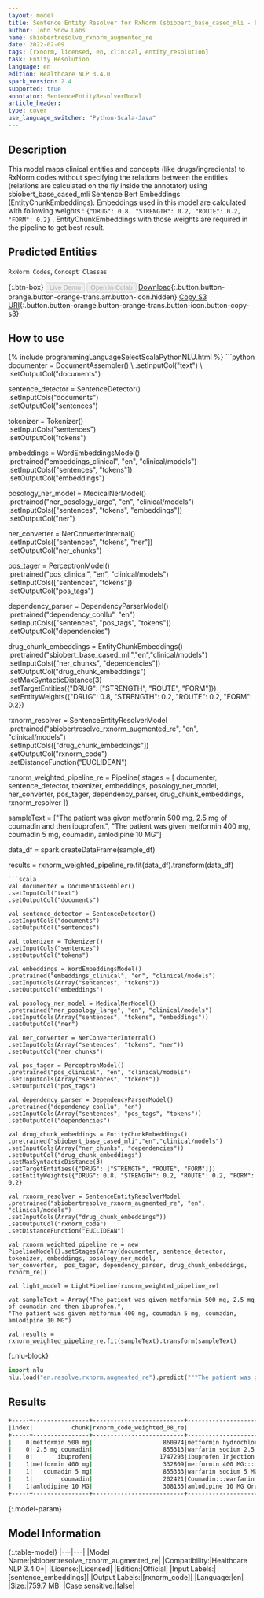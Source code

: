 ```yaml
---
layout: model
title: Sentence Entity Resolver for RxNorm (sbiobert_base_cased_mli - EntityChunkEmbeddings)
author: John Snow Labs
name: sbiobertresolve_rxnorm_augmented_re
date: 2022-02-09
tags: [rxnorm, licensed, en, clinical, entity_resolution]
task: Entity Resolution
language: en
edition: Healthcare NLP 3.4.0
spark_version: 2.4
supported: true
annotator: SentenceEntityResolverModel
article_header:
type: cover
use_language_switcher: "Python-Scala-Java"
---
```


## Description

This model maps clinical entities and concepts (like drugs/ingredients) to RxNorm codes without specifying the relations between the entities (relations are calculated on the fly inside the annotator) using sbiobert_base_cased_mli Sentence Bert Embeddings (EntityChunkEmbeddings). Embeddings used in this model are calculated with following weights : `{"DRUG": 0.8, "STRENGTH": 0.2, "ROUTE": 0.2, "FORM": 0.2}` . EntityChunkEmbeddings with those weights are required in the pipeline to get best result.

## Predicted Entities

`RxNorm Codes`, `Concept Classes`

{:.btn-box}
<button class="button button-orange" disabled>Live Demo</button>
<button class="button button-orange" disabled>Open in Colab</button>
[Download](https://s3.amazonaws.com/auxdata.johnsnowlabs.com/clinical/models/sbiobertresolve_rxnorm_augmented_re_en_3.4.0_2.4_1644395696788.zip){:.button.button-orange.button-orange-trans.arr.button-icon.hidden}
[Copy S3 URI](s3://auxdata.johnsnowlabs.com/clinical/models/sbiobertresolve_rxnorm_augmented_re_en_3.4.0_2.4_1644395696788.zip){:.button.button-orange.button-orange-trans.button-icon.button-copy-s3}

## How to use



<div class="tabs-box" markdown="1">
{% include programmingLanguageSelectScalaPythonNLU.html %}
```python
documenter = DocumentAssembler() \
.setInputCol("text") \
.setOutputCol("documents")

sentence_detector = SentenceDetector() \
.setInputCols("documents") \
.setOutputCol("sentences")

tokenizer = Tokenizer() \
.setInputCols("sentences") \
.setOutputCol("tokens")

embeddings = WordEmbeddingsModel() \
.pretrained("embeddings_clinical", "en", "clinical/models")\
.setInputCols(["sentences", "tokens"])\
.setOutputCol("embeddings")

posology_ner_model = MedicalNerModel()\
.pretrained("ner_posology_large", "en", "clinical/models")\
.setInputCols(["sentences", "tokens", "embeddings"])\
.setOutputCol("ner")

ner_converter = NerConverterInternal()\
.setInputCols(["sentences", "tokens", "ner"])\
.setOutputCol("ner_chunks")

pos_tager = PerceptronModel()\
.pretrained("pos_clinical", "en", "clinical/models")\
.setInputCols(["sentences", "tokens"])\
.setOutputCol("pos_tags")

dependency_parser = DependencyParserModel()\
.pretrained("dependency_conllu", "en")\
.setInputCols(["sentences", "pos_tags", "tokens"])\
.setOutputCol("dependencies")

drug_chunk_embeddings = EntityChunkEmbeddings()\
.pretrained("sbiobert_base_cased_mli","en","clinical/models")\
.setInputCols(["ner_chunks", "dependencies"])\
.setOutputCol("drug_chunk_embeddings")\
.setMaxSyntacticDistance(3)\
.setTargetEntities({"DRUG": ["STRENGTH", "ROUTE", "FORM"]})\
.setEntityWeights({"DRUG": 0.8, "STRENGTH": 0.2, "ROUTE": 0.2, "FORM": 0.2})

rxnorm_resolver = SentenceEntityResolverModel\
.pretrained("sbiobertresolve_rxnorm_augmented_re", "en", "clinical/models")\
.setInputCols(["drug_chunk_embeddings"])\
.setOutputCol("rxnorm_code")\
.setDistanceFunction("EUCLIDEAN")

rxnorm_weighted_pipeline_re = Pipeline(
stages = [
documenter,
sentence_detector,
tokenizer,
embeddings,
posology_ner_model,
ner_converter,
pos_tager,
dependency_parser,
drug_chunk_embeddings,
rxnorm_resolver
])

sampleText = ["The patient was given metformin 500 mg, 2.5 mg of coumadin and then ibuprofen.",
"The patient was given metformin 400 mg, coumadin 5 mg, coumadin, amlodipine 10 MG"]

data_df = spark.createDataFrame(sample_df)

results = rxnorm_weighted_pipeline_re.fit(data_df).transform(data_df)

```
```scala
val documenter = DocumentAssembler() 
.setInputCol("text") 
.setOutputCol("documents")

val sentence_detector = SentenceDetector() 
.setInputCols("documents") 
.setOutputCol("sentences")

val tokenizer = Tokenizer() 
.setInputCols("sentences") 
.setOutputCol("tokens")

val embeddings = WordEmbeddingsModel() 
.pretrained("embeddings_clinical", "en", "clinical/models")
.setInputCols(Array("sentences", "tokens"))
.setOutputCol("embeddings")

val posology_ner_model = MedicalNerModel()
.pretrained("ner_posology_large", "en", "clinical/models")
.setInputCols(Array("sentences", "tokens", "embeddings"))
.setOutputCol("ner")

val ner_converter = NerConverterInternal()
.setInputCols(Array("sentences", "tokens", "ner"))
.setOutputCol("ner_chunks")

val pos_tager = PerceptronModel()
.pretrained("pos_clinical", "en", "clinical/models")
.setInputCols(Array("sentences", "tokens"))
.setOutputCol("pos_tags")

val dependency_parser = DependencyParserModel()
.pretrained("dependency_conllu", "en")
.setInputCols(Array("sentences", "pos_tags", "tokens"))
.setOutputCol("dependencies")

val drug_chunk_embeddings = EntityChunkEmbeddings()
.pretrained("sbiobert_base_cased_mli","en","clinical/models")
.setInputCols(Array("ner_chunks", "dependencies"))
.setOutputCol("drug_chunk_embeddings")
.setMaxSyntacticDistance(3)
.setTargetEntities({"DRUG": ["STRENGTH", "ROUTE", "FORM"]})
.setEntityWeights({"DRUG": 0.8, "STRENGTH": 0.2, "ROUTE": 0.2, "FORM": 0.2}

val rxnorm_resolver = SentenceEntityResolverModel
.pretrained("sbiobertresolve_rxnorm_augmented_re", "en", "clinical/models")
.setInputCols(Array("drug_chunk_embeddings"))
.setOutputCol("rxnorm_code")
.setDistanceFunction("EUCLIDEAN")

val rxnorm_weighted_pipeline_re = new PipelineModel().setStages(Array(documenter, sentence_detector, tokenizer, embeddings, posology_ner_model, 
ner_converter,  pos_tager, dependency_parser, drug_chunk_embeddings, rxnorm_re))

val light_model = LightPipeline(rxnorm_weighted_pipeline_re)

vat sampleText = Array("The patient was given metformin 500 mg, 2.5 mg of coumadin and then ibuprofen.",
"The patient was given metformin 400 mg, coumadin 5 mg, coumadin, amlodipine 10 MG")

val results = rxnorm_weighted_pipeline_re.fit(sampleText).transform(sampleText)

```


{:.nlu-block}
```python
import nlu
nlu.load("en.resolve.rxnorm.augmented_re").predict("""The patient was given metformin 400 mg, coumadin 5 mg, coumadin, amlodipine 10 MG""")
```

</div>

## Results

```bash
+-----+----------------+--------------------------+--------------------------------------------------+
|index|           chunk|rxnorm_code_weighted_08_re|                                      Concept_Name|
+-----+----------------+--------------------------+--------------------------------------------------+
|    0|metformin 500 mg|                    860974|metformin hydrochloride 500 MG:::metformin 500 ...|
|    0| 2.5 mg coumadin|                    855313|warfarin sodium 2.5 MG [Coumadin]:::warfarin so...|
|    0|       ibuprofen|                   1747293|ibuprofen Injection:::ibuprofen Pill:::ibuprofe...|
|    1|metformin 400 mg|                    332809|metformin 400 MG:::metformin 250 MG Oral Tablet...|
|    1|   coumadin 5 mg|                    855333|warfarin sodium 5 MG [Coumadin]:::warfarin sodi...|
|    1|        coumadin|                    202421|Coumadin:::warfarin sodium 2 MG/ML Injectable S...|
|    1|amlodipine 10 MG|                    308135|amlodipine 10 MG Oral Tablet:::amlodipine 10 MG...|
+-----+----------------+--------------------------+--------------------------------------------------+
```

{:.model-param}
## Model Information

{:.table-model}
|---|---|
|Model Name:|sbiobertresolve_rxnorm_augmented_re|
|Compatibility:|Healthcare NLP 3.4.0+|
|License:|Licensed|
|Edition:|Official|
|Input Labels:|[sentence_embeddings]|
|Output Labels:|[rxnorm_code]|
|Language:|en|
|Size:|759.7 MB|
|Case sensitive:|false|
